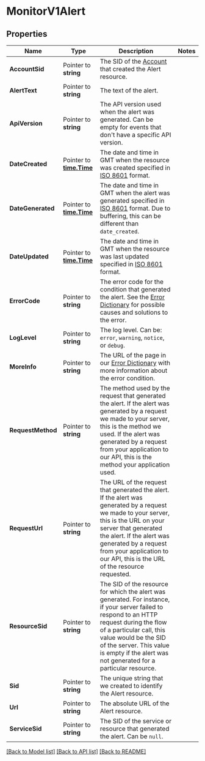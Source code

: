 # MonitorV1Alert

## Properties

Name | Type | Description | Notes
------------ | ------------- | ------------- | -------------
**AccountSid** | Pointer to **string** | The SID of the [Account](https://www.twilio.com/docs/iam/api/account) that created the Alert resource. |
**AlertText** | Pointer to **string** | The text of the alert. |
**ApiVersion** | Pointer to **string** | The API version used when the alert was generated.  Can be empty for events that don't have a specific API version. |
**DateCreated** | Pointer to [**time.Time**](time.Time.md) | The date and time in GMT when the resource was created specified in [ISO 8601](https://en.wikipedia.org/wiki/ISO_8601) format. |
**DateGenerated** | Pointer to [**time.Time**](time.Time.md) | The date and time in GMT when the alert was generated specified in [ISO 8601](https://en.wikipedia.org/wiki/ISO_8601#UTC) format.  Due to buffering, this can be different than `date_created`. |
**DateUpdated** | Pointer to [**time.Time**](time.Time.md) | The date and time in GMT when the resource was last updated specified in [ISO 8601](https://en.wikipedia.org/wiki/ISO_8601) format. |
**ErrorCode** | Pointer to **string** | The error code for the condition that generated the alert. See the [Error Dictionary](https://www.twilio.com/docs/api/errors) for possible causes and solutions to the error. |
**LogLevel** | Pointer to **string** | The log level.  Can be: `error`, `warning`, `notice`, or `debug`. |
**MoreInfo** | Pointer to **string** | The URL of the page in our [Error Dictionary](https://www.twilio.com/docs/api/errors) with more information about the error condition. |
**RequestMethod** | Pointer to **string** | The method used by the request that generated the alert. If the alert was generated by a request we made to your server, this is the method we used. If the alert was generated by a request from your application to our API, this is the method your application used. |
**RequestUrl** | Pointer to **string** | The URL of the request that generated the alert. If the alert was generated by a request we made to your server, this is the URL on your server that generated the alert. If the alert was generated by a request from your application to our API, this is the URL of the resource requested. |
**ResourceSid** | Pointer to **string** | The SID of the resource for which the alert was generated.  For instance, if your server failed to respond to an HTTP request during the flow of a particular call, this value would be the SID of the server.  This value is empty if the alert was not generated for a particular resource. |
**Sid** | Pointer to **string** | The unique string that we created to identify the Alert resource. |
**Url** | Pointer to **string** | The absolute URL of the Alert resource. |
**ServiceSid** | Pointer to **string** | The SID of the service or resource that generated the alert. Can be `null`. |

[[Back to Model list]](../README.md#documentation-for-models) [[Back to API list]](../README.md#documentation-for-api-endpoints) [[Back to README]](../README.md)


